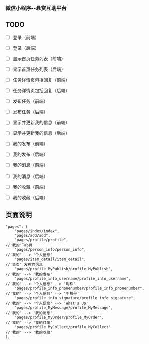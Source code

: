 ### 微信小程序--悬赏互助平台

## TODO
- [ ] 登录（前端）
- [ ] 登录（后端）
- [ ] 显示首页任务列表（前端）
- [ ] 显示首页任务列表（后端）
- [ ] 任务详情页包括回复（前端）
- [ ] 任务详情页包括回复（后端）
- [ ] 发布任务（前端）
- [ ] 发布任务（后端）
- [ ] 显示并更新我的信息（前端）
- [ ] 显示并更新我的信息（后端）
- [ ] 我的发布（前端）
- [ ] 我的发布（后端）
- [ ] 我的消息（前端）
- [ ] 我的消息（后端）
- [ ] 我的收藏（前端）
- [ ] 我的收藏（后端）



## 页面说明

```plain
"pages": [
	"pages/index/index",
	"pages/add/add",
	"pages/profile/profile",                                          //'我的'Tab页
	"pages/person_info/person_info",                                  //'我的' --> '个人信息'
	"pages/item_detail/item_detail",                                  //'首页' 发布的信息
	"pages/profile_MyPublish/profile_MyPublish",                      //'我的' --> '我的发布'
	"pages/profile_info_username/profile_info_username",	          //'我的' --> '个人信息' --> '昵称'
	"pages/profile_info_phonenumber/profile_info_phonenumber",        //'我的' --> '个人信息' --> '手机号'
	"pages/profile_info_signature/profile_info_signature",		      //'我的' --> '个人信息' --> 'What's Up'
	"pages/profile_MyMessage/profile_MyMessage",					  //'我的' --> '我的消息'
	"pages/profile_MyOrder/profile_MyOrder",						  //'我的' --> '我的订单'
	"pages/profile_MyCollect/profile_MyCollect"						  //'我的' --> '我的收藏'
],
```



